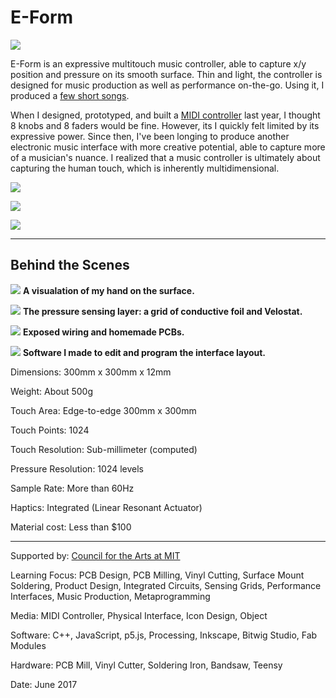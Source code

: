 # E-Form

![](EForm1.jpg)

E-Form is an expressive multitouch music controller, able to capture x/y position and pressure on its smooth surface. Thin and light, the controller is designed for music production as well as performance on-the-go. Using it, I produced a [few short songs](https://soundcloud.com/william-vvu/sets/balance).

When I designed, prototyped, and built a [MIDI controller](#Mixer) last year, I thought 8 knobs and 8 faders would be fine. However, its I quickly felt limited by its expressive power. Since then, I've been longing to produce another electronic music interface with more creative potential, able to capture more of a musician's nuance. I realized that a music controller is ultimately about capturing the human touch, which is inherently multidimensional.

![](EForm2.jpg)

![](EForm3.jpg)

![](EForm4.jpg)

---

## Behind the Scenes

![](EForm5.jpg)
**A visualation of my hand on the surface.**

![](EForm6.jpg)
**The pressure sensing layer: a grid of conductive foil and Velostat.**

![](EForm7.jpg)
**Exposed wiring and homemade PCBs.**

![](EForm8.png)
**Software I made to edit and program the interface layout.**

Dimensions: 300mm x 300mm x 12mm

Weight: About 500g

Touch Area: Edge-to-edge 300mm x 300mm

Touch Points: 1024

Touch Resolution: Sub-millimeter (computed)

Pressure Resolution: 1024 levels

Sample Rate: More than 60Hz

Haptics: Integrated (Linear Resonant Actuator)

Material cost: Less than $100

---

Supported by: [Council for the Arts at MIT](http://arts.mit.edu/welcome/camit/)

Learning Focus: PCB Design, PCB Milling, Vinyl Cutting, Surface Mount Soldering, Product Design, Integrated Circuits, Sensing Grids, Performance Interfaces, Music Production, Metaprogramming

Media: MIDI Controller, Physical Interface, Icon Design, Object

Software: C++, JavaScript, p5.js, Processing, Inkscape, Bitwig Studio, Fab Modules

Hardware: PCB Mill, Vinyl Cutter, Soldering Iron, Bandsaw, Teensy

Date: June 2017
